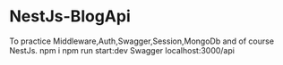 # NestJs-BlogApi
To practice Middleware,Auth,Swagger,Session,MongoDb and of course NestJs.
npm i
npm run start:dev
Swagger localhost:3000/api
